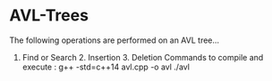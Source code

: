 # AVL-Trees
The following operations are performed on an AVL tree...
1. Find or Search 2. Insertion 3. Deletion 
Commands to compile  and execute : 
g++ -std=c++14  avl.cpp -o avl ./avl
